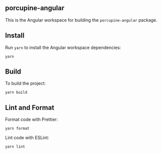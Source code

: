 ## porcupine-angular

This is the Angular workspace for building the `porcupine-angular` package.

## Install

Run `yarn` to install the Angular workspace dependencies:

```console
yarn
```

## Build

To build the project:

```console
yarn build
```

## Lint and Format

Format code with Prettier:

```console
yarn format
```

Lint code with ESLint:

```console
yarn lint
```

